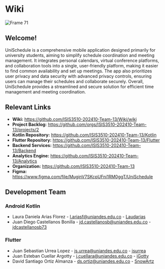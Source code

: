 # Wiki

![Frame 71](https://github.com/ISIS3510-202410-Team-13/Wiki/assets/68788933/9c4325ee-a0f3-4170-abc3-88ccbb0ab94b)

## Welcome!

UniSchedule is a comprehensive mobile application designed primarily for university students, aiming to simplify schedule coordination and meeting management. It integrates personal calendars, virtual conference platforms, and collaboration tools into a single, user-friendly platform, making it easier to find common availability and set up meetings. The app also prioritizes user privacy and data security with advanced privacy controls, ensuring users can manage their schedules and collaborate securely. Overall, UniSchedule provides a streamlined and secure solution for efficient time management and meeting coordination.

## Relevant Links

- **Wiki:** https://github.com/ISIS3510-202410-Team-13/Wiki/wiki
- **Project Backlog:** https://github.com/orgs/ISIS3510-202410-Team-13/projects/2
- **Kotlin Repository:** https://github.com/ISIS3510-202410-Team-13/Kotlin
- **Flutter Repository:** https://github.com/ISIS3510-202410-Team-13/Flutter
- **Backend Services:** https://github.com/ISIS3510-202410-Team-13/Backend
- **Analytics Engine:** https://github.com/ISIS3510-202410-Team-13/Analytics
- **Organization:** https://github.com/ISIS3510-202410-Team-13
- **Figma:** https://www.figma.com/file/MuginV7SKcpUFni1RM0ggT/UniSchedule

## Development Team

### Android Kotlin

* Laura Daniela Arias Florez - l.ariasf@uniandes.edu.co - [Laudarias](https://github.com/Laudarias)
* Juan Diego Castellanos Bonilla - jd.castellanosb@uniandes.edu.co - [jdcastellanosb73](https://github.com/jdcastellanosb73)

### Flutter

* Juan Sebastian Urrea Lopez - js.urrea@uniandes.edu.co - [jsurrea](https://github.com/jsurrea)
* Juan Esteban Cuellar Argotty - j.cuellara@uniandes.edu.co - [iGotty](https://github.com/iGotty)
* David Santiago Ortiz Almanza - ds.ortiz@uniandes.edu.co - [SnowArtz](https://github.com/SnowArtz)

